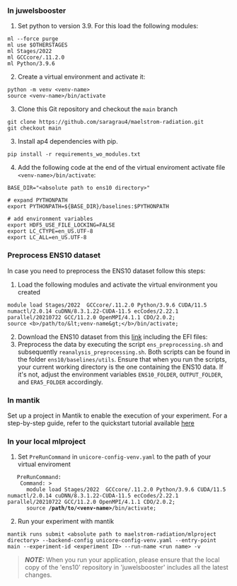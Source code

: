 ### In juwelsbooster
1. Set python to version 3.9. For this load the following modules:
```
ml --force purge
ml use $OTHERSTAGES
ml Stages/2022
ml GCCcore/.11.2.0
ml Python/3.9.6
```

2. Create a virtual environment and activate it:
```
python -m venv <venv-name>
source <venv-name>/bin/activate
```

3. Clone this Git repository and checkout the `main` branch

```
git clone https://github.com/saragrau4/maelstrom-radiation.git
git checkout main
```

3. Install ap4 dependencies with pip. 
```
pip install -r requirements_wo_modules.txt
```

4. Add the following code at the end of the virtual enviroment activate file `<venv-name>/bin/activate`:
```
BASE_DIR="<absolute path to ens10 directory>"

# expand PYTHONPATH
export PYTHONPATH=${BASE_DIR}/baselines:$PYTHONPATH

# add environment variables
export HDF5_USE_FILE_LOCKING=FALSE
export LC_CTYPE=en_US.UTF-8
export LC_ALL=en_US.UTF-8
```

### Preprocess ENS10 dataset

In case you need to preprocess the ENS10 dataset follow this steps:

1. Load the following modules and activate the virtual environment you created
```commandline
module load Stages/2022  GCCcore/.11.2.0 Python/3.9.6 CUDA/11.5 numactl/2.0.14 cuDNN/8.3.1.22-CUDA-11.5 ecCodes/2.22.1 parallel/20210722 GCC/11.2.0 OpenMPI/4.1.1 CDO/2.0.2;
source <b>/path/to/&lt;venv-name&gt;</b>/bin/activate;
```
2. Download the ENS10 dataset from this [link](http://spclstorage.inf.ethz.ch/projects/deep-weather/ENS10/) including the EFI files:
3. Preprocess the data by executing the script `ens_preprocessing.sh` and subsequently `reanalysis_preprocessing.sh`. Both scripts can be found in the folder `ens10/baselines/utils`. Ensure that when you run the scripts, your current working directory is the one containing the ENS10 data. If it's not, adjust the environment variables `ENS10_FOLDER`, `OUTPUT_FOLDER`, and `ERA5_FOLDER` accordingly.

### In mantik

Set up a project in Mantik to enable the execution of your experiment. For a step-by-step guide, refer to the quickstart tutorial available [here](https://mantik-ai.gitlab.io/mantik/ui/quickstart.html)

### In your local mlproject

1. Set `PreRunCommand` in `unicore-config-venv.yaml` to the path of your virtual enviroment

<pre><code>   PreRunCommand:
    Command: > 
      module load Stages/2022  GCCcore/.11.2.0 Python/3.9.6 CUDA/11.5 numactl/2.0.14 cuDNN/8.3.1.22-CUDA-11.5 ecCodes/2.22.1 parallel/20210722 GCC/11.2.0 OpenMPI/4.1.1 CDO/2.0.2;
      source <b>/path/to/&lt;venv-name&gt;</b>/bin/activate;
</code></pre>

2. Run your experiment with mantik
```
mantik runs submit <absolute path to maelstrom-radiation/mlproject directory> --backend-config unicore-config-venv.yaml --entry-point main --experiment-id <experiment ID> --run-name <run name> -v
```
> **_NOTE:_** When you run your application, please ensure that the local copy of the 'ens10' repository in 'juwelsbooster' includes all the latest changes.